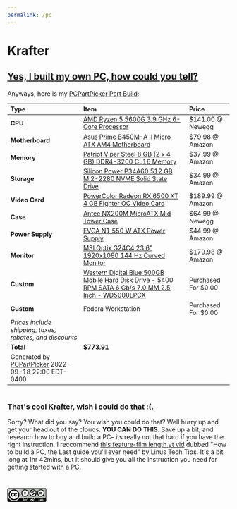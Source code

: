```yaml
---
permalink: /pc
---
```

# Krafter
## [Yes, I built my own PC, how could you tell?](/src/997b08a8d833988619ef9e6cea4233d0-1617554580.jpg)

Anyways, here is my
[PCPartPicker Part Build](https://pcpartpicker.com/list/HWj6yK):

Type|Item|Price
:----|:----|:----
**CPU** | [AMD Ryzen 5 5600G 3.9 GHz 6-Core Processor](https://pcpartpicker.com/product/sYmmP6/amd-ryzen-5-5600g-39-ghz-6-core-processor-100-100000252box) | $141.00 @ Newegg 
**Motherboard** | [Asus Prime B450M-A II Micro ATX AM4 Motherboard](https://pcpartpicker.com/product/kthmP6/asus-prime-b450m-a-ii-micro-atx-am4-motherboard-prime-b450m-a-ii) | $79.98 @ Amazon 
**Memory** | [Patriot Viper Steel 8 GB (2 x 4 GB) DDR4-3200 CL16 Memory](https://pcpartpicker.com/product/Mnwkcf/patriot-viper-steel-8-gb-2-x-4-gb-ddr4-3200-cl16-memory-pvs48g320c6k) | $37.99 @ Amazon 
**Storage** | [Silicon Power P34A60 512 GB M.2-2280 NVME Solid State Drive](https://pcpartpicker.com/product/94gQzy/silicon-power-p34a60-512-gb-m2-2280-nvme-solid-state-drive-sp512gbp34a60m28) | $34.99 @ Amazon 
**Video Card** | [PowerColor Radeon RX 6500 XT 4 GB Fighter OC Video Card](https://pcpartpicker.com/product/p8vdnQ/powercolor-radeon-rx-6500-xt-4-gb-fighter-oc-video-card-axrx-6500xt-4gbd6-dhoc) | $189.99 @ Amazon 
**Case** | [Antec NX200M MicroATX Mid Tower Case](https://pcpartpicker.com/product/3f2WGX/antec-nx200m-microatx-mid-tower-case-nx200m) | $64.99 @ Newegg 
**Power Supply** | [EVGA N1 550 W ATX Power Supply](https://pcpartpicker.com/product/qrwqqs/evga-n1-550-w-atx-power-supply-100-n1-0550-l1) | $44.99 @ Amazon 
**Monitor** | [MSI Optix G24C4 23.6" 1920x1080 144 Hz Curved Monitor](https://pcpartpicker.com/product/k33mP6/msi-optix-g24c4-236-1920x1080-144-hz-monitor-optix-g24c4) | $179.98 @ Amazon 
**Custom** | [Western Digital Blue 500GB Mobile Hard Disk Drive - 5400 RPM SATA 6 Gb/s 7.0 MM 2.5 Inch - WD5000LPCX](https://pcpartpicker.com/product/VPDzK8/western-digital-blue-500gb-mobile-hard-disk-drive-5400-rpm-sata-6-gbs-70-mm-25-inch-wd5000lpcx) | Purchased For $0.00 
**Custom**| Fedora Workstation| Purchased For $0.00 
 | *Prices include shipping, taxes, rebates, and discounts* |
 | **Total** | **$773.91**
 | Generated by [PCPartPicker](https://pcpartpicker.com) 2022-09-18 22:00 EDT-0400 |
 
#
### That's cool Krafter, wish i could do that :(.
Sorry? What did you say? You wish you could do that? Well hurry up and get your head out of the clouds. __YOU CAN DO THIS__. Save up a bit, and research how to buy and build a PC– its really not that hard if you have the right instruction. I reccommend [this feature-film length yt vid](https://www.youtube.com/watch?v=BL4DCEp7blY) dubbed "How to build a PC, the Last guide you'll ever need" by Linus Tech Tips. It's a bit long at 1hr 42mins, but it should give you all the instruction you need for getting started with a PC.

#

[![Licensed Under The CC-BY-NC-ND 4.0 License](/src/CC-BY-NC-ND.png)](/LICENSE)
